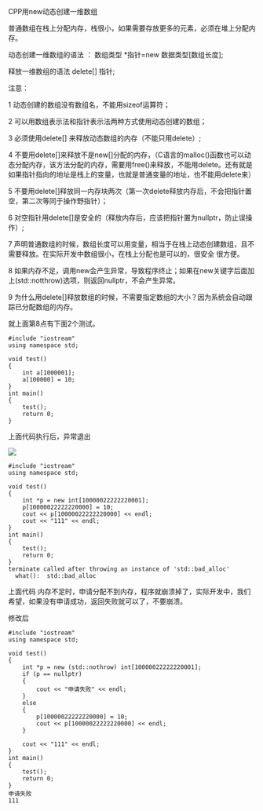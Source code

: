 CPP用new动态创建一维数组

普通数组在栈上分配内存，栈很小，如果需要存放更多的元素，必须在堆上分配内存。

动态创建一维数组的语法 ：  数组类型 *指针=new 数据类型[数组长度];

释放一维数组的语法  delete[] 指针;

注意：

1 动态创建的数组没有数组名，不能用sizeof运算符；

2 可以用数组表示法和指针表示法两种方式使用动态创建的数组；

3 必须使用delete[] 来释放动态数组的内存（不能只用delete）;

4 不要用delete[]来释放不是new[]分配的内存，（C语言的malloc()函数也可以动态分配内存，该方法分配的内存，需要用free()来释放，不能用delete。还有就是如果指针指向的地址是栈上的变量，也就是普通变量的地址，也不能用delete来）

5 不要用delete[]释放同一内存块两次（第一次delete释放内存后，不会把指针置空，第二次等同于操作野指针）；

6 对空指针用delete[]是安全的（释放内存后，应该把指针置为nullptr，防止误操作）;

7 声明普通数组的时候，数组长度可以用变量，相当于在栈上动态创建数组，且不需要释放。在实际开发中数组很小，在栈上分配也是可以的，很安全 很方便。

8 如果内存不足，调用new会产生异常，导致程序终止；如果在new关键字后面加上(std::notthrow)选项，则返回nullptr，不会产生异常。

9 为什么用delete[]释放数组的时候，不需要指定数组的大小？因为系统会自动跟踪已分配数组的内存。

就上面第8点有下面2个测试。

```
#include "iostream"
using namespace std;

void test()
{
    int a[1000001];
    a[100000] = 10;
}
int main()
{
    test();
    return 0;
}
```

上面代码执行后，异常退出

![](https://gitee.com/hxc8/images3/raw/master/img/202407172225196.jpg)

```
#include "iostream"
using namespace std;

void test()
{
    int *p = new int[10000022222220001];
    p[10000022222220000] = 10;
    cout << p[10000022222220000] << endl;
    cout << "111" << endl;
}
int main()
{
    test();
    return 0;
}
terminate called after throwing an instance of 'std::bad_alloc'
  what():  std::bad_alloc
```

上面代码 内存不足时，申请分配不到内存，程序就崩溃掉了，实际开发中，我们希望，如果没有申请成功，返回失败就可以了，不要崩溃。

修改后

```
#include "iostream"
using namespace std;

void test()
{
    int *p = new (std::nothrow) int[10000022222220001];
    if (p == nullptr)
    {
        cout << "申请失败" << endl;
    }
    else
    {
        p[10000022222220000] = 10;
        cout << p[10000022222220000] << endl;
    }

    cout << "111" << endl;
}
int main()
{
    test();
    return 0;
}
申请失败
111
```